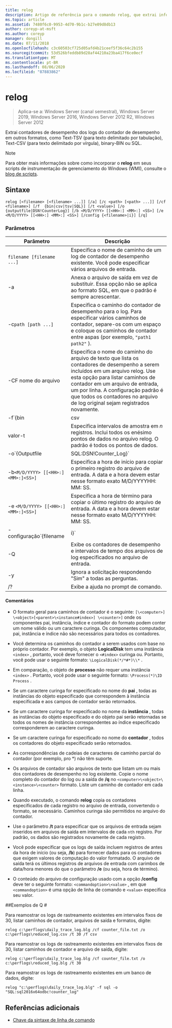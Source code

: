 ```yaml
---
title: relog
description: Artigo de referência para o comando relog, que extrai informações do contador de desempenho dos arquivos de log do contador de desempenho.
ms.topic: article
ms.assetid: 7480f6c0-9953-4d70-9b1c-b27e09d8db13
author: coreyp-at-msft
ms.author: coreyp
manager: dongill
ms.date: 07/11/2018
ms.openlocfilehash: c3c60503cf725d05afd4b21ceef5f36c64c2b155
ms.sourcegitcommit: 53d526bfeddb89d28af44210a23ba417f6ce0ecf
ms.translationtype: MT
ms.contentlocale: pt-BR
ms.lasthandoff: 08/06/2020
ms.locfileid: "87883862"
---
```

# <a name="relog"></a>relog

> Aplica-se a: Windows Server (canal semestral), Windows Server 2019, Windows Server 2016, Windows Server 2012 R2, Windows Server 2012

Extrai contadores de desempenho dos logs do contador de desempenho em outros formatos, como Text-TSV (para texto delimitado por tabulação), Text-CSV (para texto delimitado por vírgula), binary-BIN ou SQL.

>[!NOTE]
>Para obter mais informações sobre como incorporar o **relog** em seus scripts de instrumentação de gerenciamento do Windows (WMI), consulte o [blog de scripts](https://devblogs.microsoft.com/scripting/).

## <a name="syntax"></a>Sintaxe

```
relog [<filename> [<filename> ...]] [/a] [/c <path> [<path> ...]] [/cf <filename>] [/f  {bin|csv|tsv|SQL}] [/t <value>] [/o {outputfile|DSN!CounterLog}] [/b <M/D/YYYY> [[<HH>:] <MM>:] <SS>] [/e <M/D/YYYY> [[<HH>:] <MM>:] <SS>] [/config {<filename>|i}] [/q]
```

### <a name="parameters"></a>Parâmetros

| Parâmetro | Descrição |
|--|--|
| `filename [filename ...]` | Especifica o nome de caminho de um log de contador de desempenho existente. Você pode especificar vários arquivos de entrada. |
| -a | Anexa o arquivo de saída em vez de substituir. Essa opção não se aplica ao formato SQL, em que o padrão é sempre acrescentar. |
| -c`path [path ...]` | Especifica o caminho do contador de desempenho para o log. Para especificar vários caminhos de contador, separe-os com um espaço e coloque os caminhos de contador entre aspas (por exemplo, `"path1 path2"` ). |
| -CF nome do arquivo | Especifica o nome do caminho do arquivo de texto que lista os contadores de desempenho a serem incluídos em um arquivo relog. Use esta opção para listar caminhos de contador em um arquivo de entrada, um por linha. A configuração padrão é que todos os contadores no arquivo de log original sejam registrados novamente. |
| -f`{bin | csv | tsv | SQL}` | Especifica o nome do caminho do formato de arquivo de saída. O formato padrão é **bin**. Para um banco de dados SQL, o arquivo de saída especifica o `DSN!CounterLog` . Você pode especificar o local do banco de dados usando o Gerenciador ODBC para configurar o DSN (nome do sistema de banco de dados). |
| valor-t | Especifica intervalos de amostra em *n* registros. Inclui todos os enésimo pontos de dados no arquivo relog. O padrão é todos os pontos de dados. |
| -o`{Outputfile | SQL:DSN!Counter_Log}` | Especifica o nome do caminho do arquivo de saída ou do banco de dados SQL em que os contadores serão gravados. <P>**Observação:** Para as versões de 64 bits e 32 bits do relog.exe, você deve definir um DSN na fonte de dados ODBC (64 bits e 32-bit respectivamente) no sistema. Use o driver ODBC "SQL Server" para definir um DSN. |
| -b`<M/D/YYYY> [[<HH>:]<MM>:]<SS>]` | Especifica a hora de início para copiar o primeiro registro do arquivo de entrada. A data e a hora devem estar nesse formato exato M/D/YYYYHH: MM: SS. |
| -e `<M/D/YYYY> [[<HH>:]<MM>:]<SS>]` | Especifica a hora de término para copiar o último registro do arquivo de entrada. A data e a hora devem estar nesse formato exato M/D/YYYYHH: MM: SS. |
| -configuração`{filename | i}` | Especifica o nome do caminho do arquivo de configurações que contém parâmetros de linha de comando. Se você estiver usando um arquivo de configuração, poderá usar **-i** como um espaço reservado para uma lista de arquivos de entrada que podem ser colocados na linha de comando. Se você estiver usando a linha de comando, não use **-i**. Você também pode usar caracteres curinga, como `*.blg` para especificar vários nomes de arquivo de entrada ao mesmo tempo. |
| -Q | Exibe os contadores de desempenho e intervalos de tempo dos arquivos de log especificados no arquivo de entrada. |
| -y | Ignora a solicitação respondendo "Sim" a todas as perguntas. |
| /? | Exibe a ajuda no prompt de comando. |

#### <a name="remarks"></a>Comentários

- O formato geral para caminhos de contador é o seguinte: `[\<computer>] \<object>[<parent>\<instance#index>] \<counter>]` onde os componentes pai, instância, índice e contador do formato podem conter um nome válido ou um caractere curinga. Os componentes computador, pai, instância e índice não são necessários para todos os contadores.

- Você determina os caminhos do contador a serem usados com base no próprio contador. Por exemplo, o objeto **LogicalDisk** tem uma instância `<index>` , portanto, você deve fornecer o `<#index>` curinga ou. Portanto, você pode usar o seguinte formato: `\LogicalDisk(*/*#*)\\*` .

- Em comparação, o objeto de **processo** não requer uma instância `<index>` . Portanto, você pode usar o seguinte formato: `\Process(*)\ID Process` .

- Se um caractere curinga for especificado no nome do **pai** , todas as instâncias do objeto especificado que correspondem à instância especificada e aos campos de contador serão retornados.

- Se um caractere curinga for especificado no nome da **instância** , todas as instâncias do objeto especificado e do objeto pai serão retornadas se todos os nomes de instância correspondentes ao índice especificado corresponderem ao caractere curinga.

- Se um caractere curinga for especificado no nome do **contador** , todos os contadores do objeto especificado serão retornados.

- As correspondências de cadeias de caracteres de caminho parcial do contador (por exemplo, pro *) não têm suporte.

- Os arquivos de contador são arquivos de texto que listam um ou mais dos contadores de desempenho no log existente. Copie o nome completo do contador do log ou a saída de **/q** no `<computer>\<object>\<instance>\<counter>` formato. Liste um caminho de contador em cada linha.

- Quando executado, o comando **relog** copia os contadores especificados de cada registro no arquivo de entrada, convertendo o formato, se necessário. Caminhos curinga são permitidos no arquivo do contador.

- Use o parâmetro **/t** para especificar que os arquivos de entrada sejam inseridos em arquivos de saída em intervalos de cada `nth` registro. Por padrão, os dados são registrados novamente de cada registro.

- Você pode especificar que os logs de saída incluem registros de antes da hora de início (ou seja, **/b**) para fornecer dados para os contadores que exigem valores de computação do valor formatado. O arquivo de saída terá os últimos registros de arquivos de entrada com carimbos de data/hora menores do que o parâmetro **/e** (ou seja, hora de término).

- O conteúdo do arquivo de configuração usado com a opção **/config** deve ter o seguinte formato: `<commandoption>\<value>` , em que `<commandoption>` é uma opção de linha de comando e `<value>` especifica seu valor.

##<a name="q-examples"></a>Exemplos de Q #

Para reamostrar os logs de rastreamento existentes em intervalos fixos de 30, listar caminhos de contador, arquivos de saída e formatos, digite:

```
relog c:\perflogs\daily_trace_log.blg /cf counter_file.txt /o c:\perflogs\reduced_log.csv /t 30 /f csv
```

Para reamostrar os logs de rastreamento existentes em intervalos fixos de 30, listar caminhos de contador e arquivo de saída, digite:

```
relog c:\perflogs\daily_trace_log.blg /cf counter_file.txt /o c:\perflogs\reduced_log.blg /t 30
```

Para reamostrar os logs de rastreamento existentes em um banco de dados, digite:

```
relog "c:\perflogs\daily_trace_log.blg" -f sql -o "SQL:sql2016x64odbc!counter_log"
```

## <a name="additional-references"></a>Referências adicionais

- [Chave da sintaxe de linha de comando](command-line-syntax-key.md)
